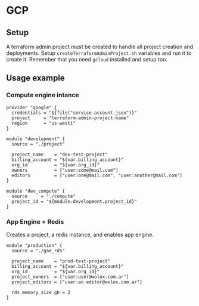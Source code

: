# GCP 

## Setup

A terraform admin project must be created to handle all project creation and deployments. Setup `createTerraformAdminProject.sh` variables and run it to create it. Remember that you need `gcloud` installed and setup too.

## Usage example

### Compute engine intance
```hcl
provider "google" {
  credentials = "${file("service-account.json")}"
  project     = "terraform-admin-project-name"
  region      = "us-west1"
}

module "development" {
  source = "./project"

  project_name    = "dev-test-project"
  billing_account = "${var.billing_account}"
  org_id          = "${var.org_id}"
  owners          = ["user:some@mail.com"]
  editors         = ["user:one@mail.com", "user:another@mail.com"]
}

module "dev_compute" {
  source     = "./compute"
  project_id = "${module.development.project_id}"
}
```

### App Engine + Redis

Creates a project, a redis instance, and enables app engine.

```hcl
module "production" {
  source = "./gae_rds"

  project_name    = "prod-test-project"
  billing_account = "${var.billing_account}"
  org_id          = "${var.org_id}"
  project_owners  = ["user:user@wolox.com.ar"]
  project_editors = ["user:an.editor@wolox.com.ar"]

  rds_memory_size_gb = 2
}
```